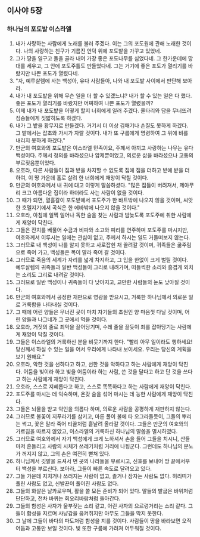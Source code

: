 ## 이사야 5장

### 하나님의 포도밭 이스라엘
1. 내가 사랑하는 사람에게 노래를 불러 주겠다. 이는 그의 포도원에 관해 노래한 것이다. 나의 사랑하는 친구가 기름진 언덕 위에 포도밭을 가꾸고 있었네.
2. 그가 땅을 일구고 돌을 골라 내어 가장 좋은 포도나무를 심었다네. 그 한가운데에 망대를 세우고, 그 안에 포도주틀도 만들었다네. 그는 거기에 좋은 포도가 열리기를 바랐지만 나쁜 포도가 열렸다네.
3. "자, 예루살렘에 사는 백성아, 유다 사람들아, 나와 내 포도밭 사이에서 판단해 보아라.
4. 내가 내 포도밭을 위해 무슨 일을 더 할 수 있겠느냐? 내가 할 수 있는 일은 다 했다. 좋은 포도가 열리기를 바랐지만 어찌하여 나쁜 포도가 열렸을까?
5. 이제 내가 내 포도밭을 어떻게 할지 너희에게 일러 주겠다. 울타리와 담을 무너뜨려 짐승들에게 짓밟히도록 하겠다.
6. 내가 그 밭을 황무지로 만들겠다. 거기서 더 이상 김매기나 손질도 못하게 하겠다. 그 밭에서는 잡초와 가시가 자랄 것이다. 내가 또 구름에게 명령하여 그 위에 비를 내리지 못하게 하겠다."
7. 만군의 여호와의 포도밭은 이스라엘 민족이요, 주께서 아끼고 사랑하는 나무는 유다 백성이다. 주께서 정의를 바라셨으나 압제뿐이었고, 의로운 삶을 바라셨으나 고통의 부르짖음뿐이었다.
8. 오호라, 다른 사람들이 집과 밭을 차지할 수 없도록 집에 집을 더하고 밭에 밭을 더하여, 이 땅 가운데 홀로 살려 한 너희에게 재앙이 닥칠 것이다.
9. 만군의 여호와께서 내 귀에 대고 이렇게 말씀하셨다. "많은 집들이 버려져서, 제아무리 크고 아름다운 집이라 하더라도 사는 사람이 없을 것이다.
10. 그 때가 되면, 열흘갈이 포도밭에서 포도주가 한 바트밖에 나오지 않을 것이며, 씨앗 한 호멜지기에서 곡식은 한 에바밖에 나오지 않을 것이다."
11. 오호라, 아침에 일찍 일어나 독한 술을 찾는 사람과 밤늦도록 포도주에 취한 사람에게 재앙이 닥친다.
12. 그들은 잔치를 베풀어 수금과 비파와 소고와 피리를 연주하며 포도주를 마시지만, 여호와께서 이루시는 일에는 관심이 없고, 주께서 하시는 일도 거들떠보지 않는다.
13. 그러므로 내 백성이 나를 알지 못하고 사로잡힌 채 끌려갈 것이며, 귀족들은 굶주림으로 죽어 가고, 백성들은 목이 말라 죽어 갈 것이다.
14. 그러므로 죽음의 세계가 자리를 넓게 차지하고, 그 입을 한없이 크게 벌릴 것이다. 예루살렘의 귀족들과 일반 백성들이 그리로 내려가며, 떠들썩한 소리와 흥겹게 외치는 소리도 그리로 내려갈 것이다.
15. 그러므로 일반 백성이나 귀족들이 다 낮아지고, 교만한 사람들의 눈도 낮아질 것이다.
16. 만군의 여호와께서 공정한 재판으로 영광을 받으시고, 거룩한 하나님께서 의로운 일로 거룩함을 나타내실 것이다.
17. 그 때에 어린 양들은 무너진 곳이 마치 자기들의 초원인 양 마음껏 다닐 것이며, 어린 양들과 나그네가 그 곳에서 먹을 것이다.
18. 오호라, 거짓의 줄로 죄악을 끌어당기며, 수레 줄을 끌듯이 죄를 잡아당기는 사람에게 재앙이 닥칠 것이다.
19. 그들은 이스라엘의 거룩하신 분을 비웃기까지 한다. "빨리 아무 일이라도 행하세요! 당신께서 하실 수 있는 일을 어서 우리에게 나타내 보이세요. 우리는 당신의 계획을 보기 원해요."
20. 오호라, 악한 것을 선하다고 하고, 선한 것을 악하다고 하는 사람에게 재앙이 닥친다. 어둠을 빛이라 하고 빛을 어둠이라 하는 사람, 쓴 것을 달다고 하고 단 것을 쓰다고 하는 사람에게 재앙이 닥친다.
21. 오호라, 스스로 지혜롭다고 하고, 스스로 똑똑하다고 하는 사람에게 재앙이 닥친다.
22. 포도주를 마시는 데 익숙하며, 온갖 술을 섞어 마시는 데 능한 사람에게 재앙이 닥친다.
23. 그들은 뇌물을 받고 악인을 의롭다 하며, 의로운 사람을 공평하게 재판하지 않는다.
24. 그러므로 불꽃이 지푸라기를 삼키고, 마른 풀이 불에 타 오그라들듯이, 그들의 뿌리는 썩고, 꽃은 말라 죽어 티끌처럼 흩날려 올라갈 것이다. 그들은 만군의 여호와의 가르침을 따르지 않았고, 이스라엘의 거룩하신 하나님의 말씀을 멸시하였다.
25. 그러므로 여호와께서 자기 백성에게 크게 노하셔서 손을 들어 그들을 치시니, 산들마저 흔들리고 사람의 시체가 쓰레기처럼 거리에 나뒹군다. 그런데도 하나님의 분노가 꺼지지 않고, 그의 손은 여전히 뻗쳐 있다.
26. 하나님께서 깃발을 드셔서 먼 곳의 나라들을 부르시고, 신호를 보내어 땅 끝에서부터 백성을 부르신다. 보아라, 그들이 빠른 속도로 달려오고 있다.
27. 그들 가운데 지치거나 쓰러지는 사람이 없고, 졸거나 잠자는 사람도 없다. 허리띠가 풀린 사람도 없고, 신발끈이 풀어진 사람도 없다.
28. 그들의 화살은 날카로우며, 활을 쏠 모든 준비가 되어 있다. 말들의 발굽은 바위처럼 단단하고, 전차 바퀴는 회오리바람처럼 돌아간다.
29. 그들의 함성은 사자가 울부짖는 소리 같고, 어린 사자의 으르렁거리는 소리 같다. 그들이 함성을 지르며 사냥감을 움켜쥐지만 아무도 그들을 막지 못한다.
30. 그 날에 그들이 바다의 파도처럼 함성을 지를 것이다. 사람들이 땅을 바라보면 오직 어둠과 고통만 보일 것이다. 빛 또한 구름에 가려져 어두워질 것이다.